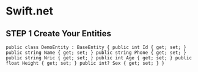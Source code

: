 # Swift.net 
## STEP 1 Create Your Entities

`public class DemoEntity : BaseEntity
    {
        public int Id { get; set; }
        public string Name { get; set; }
        public string Phone { get; set; }
        public string Nric { get; set; }
        public int Age { get; set; }
        public float Height { get; set; }
        public int? Sex { get; set; }
    }`


